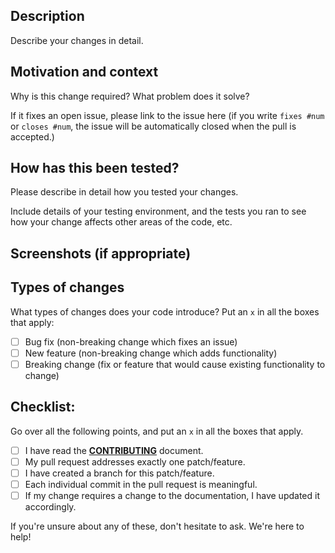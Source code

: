 <!--- Provide a general summary of your changes in the Title above -->

## Description

Describe your changes in detail.

## Motivation and context

Why is this change required? What problem does it solve?

If it fixes an open issue, please link to the issue here (if you write `fixes #num`
or `closes #num`, the issue will be automatically closed when the pull is accepted.)

## How has this been tested?

Please describe in detail how you tested your changes.

Include details of your testing environment, and the tests you ran to
see how your change affects other areas of the code, etc.

## Screenshots (if appropriate)

## Types of changes

What types of changes does your code introduce? Put an `x` in all the boxes that apply:
- [ ] Bug fix (non-breaking change which fixes an issue)
- [ ] New feature (non-breaking change which adds functionality)
- [ ] Breaking change (fix or feature that would cause existing functionality to change)

## Checklist:

Go over all the following points, and put an `x` in all the boxes that apply.

- [ ] I have read the **[CONTRIBUTING](CONTRIBUTING.md)** document.
- [ ] My pull request addresses exactly one patch/feature.
- [ ] I have created a branch for this patch/feature.
- [ ] Each individual commit in the pull request is meaningful.
- [ ] If my change requires a change to the documentation, I have updated it accordingly.

If you're unsure about any of these, don't hesitate to ask. We're here to help!
